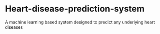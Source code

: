 # Heart-disease-prediction-system
A machine learning based system designed to predict  any underlying heart diseases  

